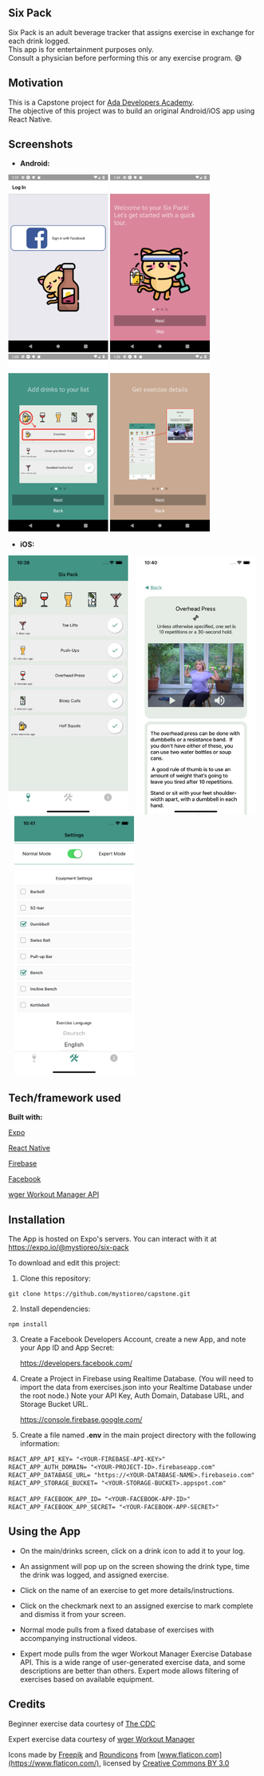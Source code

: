 ## Six Pack
Six Pack is an adult beverage tracker that assigns exercise in exchange for each drink logged.    
This app is for entertainment purposes only.     
Consult a physician before performing this or any exercise program. :sweat_smile:

## Motivation
This is a Capstone project for [Ada Developers Academy](https://www.adadevelopersacademy.org/).  
The objective of this project was to build an original Android/iOS app using React Native.
 
## Screenshots
* <b>Android:</b>     

![Login Screen](/pushup-app/assets/images/screenshots/intro0screenshot.png?raw=true) ![Intro Screen 1](/pushup-app/assets/images/screenshots/intro1screenshot.png?raw=true)  ![Intro Screen 2](/pushup-app/assets/images/screenshots/intro2screenshot.png?raw=true) ![Intro Screen 3](/pushup-app/assets/images/screenshots/intro3screenshot.png?raw=true)


* <b>iOS:</b>     

![Home Screen](/pushup-app/assets/images/screenshots/mainscreen.png?raw=true) &nbsp;&nbsp;  ![Exercise Details](/pushup-app/assets/images/screenshots/exercisescreen.png?raw=true) &nbsp;&nbsp;  ![Settings Screen](/pushup-app/assets/images/screenshots/settingsscreen.png?raw=true)

## Tech/framework used
<b>Built with:</b>

[Expo](https://expo.io/)

[React Native](https://facebook.github.io/react-native/)

[Firebase](https://firebase.google.com/)

[Facebook](https://developers.facebook.com/)

[wger Workout Manager API](https://wger.de)

## Installation
The App is hosted on Expo's servers.  You can interact with it at https://expo.io/@mystioreo/six-pack 

To download and edit this project:

1) Clone this repository:
```
git clone https://github.com/mystioreo/capstone.git
```
2) Install dependencies:
```
npm install
```
3) Create a Facebook Developers Account, create a new App, and note your App ID and App Secret:

    https://developers.facebook.com/

4) Create a Project in Firebase using Realtime Database.  (You will need to import the data from exercises.json into your Realtime Database under the root node.) Note your API Key, Auth Domain, Database URL, and Storage Bucket URL.

    https://console.firebase.google.com/

5) Create a file named <b>.env</b> in the main project directory with the following information:
```
REACT_APP_API_KEY= "<YOUR-FIREBASE-API-KEY>"
REACT_APP_AUTH_DOMAIN= "<YOUR-PROJECT-ID>.firebaseapp.com"
REACT_APP_DATABASE_URL= "https://<YOUR-DATABASE-NAME>.firebaseio.com"
REACT_APP_STORAGE_BUCKET= "<YOUR-STORAGE-BUCKET>.appspot.com"

REACT_APP_FACEBOOK_APP_ID= "<YOUR-FACEBOOK-APP-ID>"
REACT_APP_FACEBOOK_APP_SECRET= "<YOUR-FACEBOOK-APP-SECRET>"
```

## Using the App
* On the main/drinks screen, click on a drink icon to add it to your log.

* An assignment will pop up on the screen showing the drink type, time the drink was logged, and assigned exercise.

* Click on the name of an exercise to get more details/instructions.

* Click on the checkmark next to an assigned exercise to mark complete and dismiss it from your screen.

* Normal mode pulls from a fixed database of exercises with accompanying instructional videos.

* Expert mode pulls from the wger Workout Manager Exercise Database API.  This is a wide range of user-generated exercise data, and some descriptions are better than others.  Expert mode allows filtering of exercises based on available equipment.

## Credits
Beginner exercise data courtesy of [The CDC](https://www.cdc.gov/physicalactivity/basics/videos/index.htm)

Expert exercise data courtesy of [wger Workout Manager](https://wger.de/en/)

Icons made by [Freepik](http://www.freepik.com/) and [Roundicons](https://www.roundicons.com/) from [www.flaticon.com](https://www.flaticon.com/), licensed by [Creative Commons BY 3.0](https://www.roundicons.com/)
